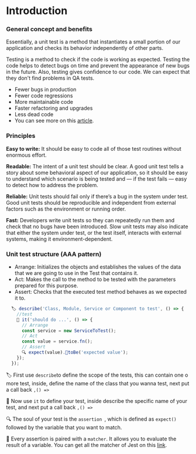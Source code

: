 # Introduction
### General concept and benefits

Essentially, a unit test is a method that instantiates a small portion of our application and checks its behavior independently of other parts.

Testing is a method to check if the code is working as expected. Testing the code helps to detect bugs on time and prevent the appearance of new bugs in the future. Also, testing gives confidence to our code. We can expect that they don't find problems in QA tests.

* Fewer bugs in production
* Fewer code regressions
* More maintainable code
* Faster refactoring and upgrades
* Less dead code
* You can see more on this [article](https://jestjs.io/docs/using-matchers).


### Principles 

**Easy to write:**  It should be easy to code all of those test routines without enormous effort.

**Readable:** The intent of a unit test should be clear. A good unit test tells a story about some behavioral aspect of our application, so it should be easy to understand which scenario is being tested and — if the test fails — easy to detect how to address the problem. 

**Reliable:** Unit tests should fail only if there’s a bug in the system under test. Good unit tests should be reproducible and independent from external factors such as the environment or running order.

**Fast:** Developers write unit tests so they can repeatedly run them and check that no bugs have been introduced. Slow unit tests may also indicate that either the system under test, or the test itself, interacts with external systems, making it environment-dependent.

### Unit test structure (AAA pattern)
- Arrange: Initializes the objects and establishes the values of the data that we are going to use in the Test that contains it.
- Act: Makes the call to the method to be tested with the parameters prepared for this purpose.
- Assert: Checks that the executed test method behaves as we expected it to.

````ts
  🏷️ describe('Class, Module, Service or Component to test', () => {
    //test
    🌱️ it('should do ...', () => {
      // Arrange
      const service = new ServiceToTest();
      // Act
      const value = service.fn();
      // Assert
      🔍️️ expect(value)️.🧪toBe('expected value');
    });
  });
````
🏷  First use ```describe```to define the scope of the tests, this can contain one o more test, inside, define the name of the class that you wanna test, next put a call back ```,() =>```

🌱 Now use ``it`` to define your test, inside describe the specific name of your test, and next put a call back ```,() =>```

🔍️️  The soul of your test is the ```assertion ```, which is defined as ```expect()``` followed by the variable that you want to match.

🧪 Every assertion is paired with a ```matcher```. It allows you to evaluate the result of a variable. You can get all the matcher of Jest on this [link](https://jestjs.io/docs/using-matchers).
